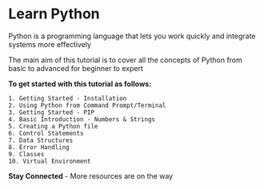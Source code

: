 # Learn Python

Python is a programming language that lets you work quickly
and integrate systems more effectively

The main aim of this tutorial is to cover all the concepts of Python from basic to advanced for beginner to expert

**To get started with this tutorial as follows:**

    1. Getting Started - Installation
    2. Using Python from Command Prompt/Terminal
    3. Getting Started - PIP
    4. Basic Introduction - Numbers & Strings
    5. Creating a Python file
    6. Control Statements
    7. Data Structures
    8. Error Handling
    9. Classes
    10. Virtual Environment

**Stay Connected** - More resources are on the way